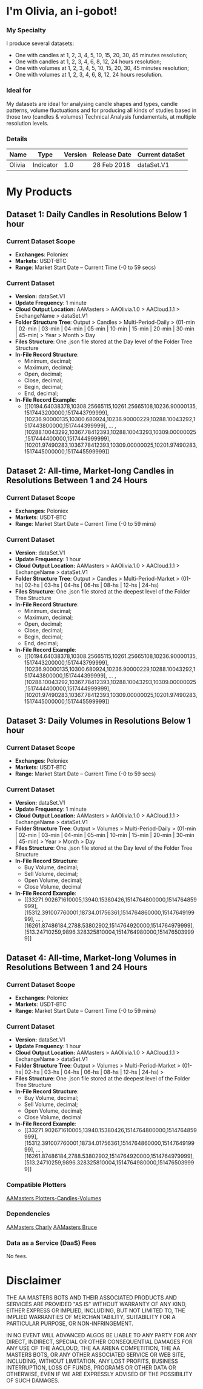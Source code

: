 # I'm Olivia, an i-gobot!

### My Specialty
I produce several datasets:
* One with candles at 1, 2, 3, 4, 5, 10, 15, 20, 30, 45 minutes resolution;
* One with candles at 1, 2, 3, 4, 6, 8, 12, 24 hours resolution;
* One with volumes at 1, 2, 3, 4, 5, 10, 15, 20, 30, 45 minutes resolution;
* One with volumes at 1, 2, 3, 4, 6, 8, 12, 24 hours resolution.

### Ideal for
My datasets are ideal for analysing candle shapes and types, candle patterns, volume fluctuations and for producing all kinds of studies based in those two (candles & volumes) Technical Analysis fundamentals, at multiple resolution levels.

### Details

| **Name** | **Type** | **Version** | **Release Date** | **Current dataSet** |
|----------|----------|----------|----------|----------|
| Olivia | Indicator | 1.0 | 28 Feb 2018 | dataSet.V1 |

# My Products

## Dataset 1: Daily Candles in Resolutions Below 1 hour

### Current Dataset Scope
* **Exchanges**: Poloniex
* **Markets**: USDT-BTC
* **Range**: Market Start Date – Current Time (-0 to 59 secs)

### Current Dataset
* **Version:** dataSet.V1
* **Update Frequency**: 1 minute
* **Cloud Output Location:** AAMasters > AAOlivia.1.0 > AACloud.1.1 > ExchangeName > dataSet.V1
* **Folder Structure Tree**: Output > Candles > Multi-Period-Daily > (01-min | 02-min | 03-min | 04-min | 05-min | 10-min | 15-min | 20-min | 30-min | 45-min) > Year > Month > Day
* **Files Structure**: One .json file stored at the Day level of the Folder Tree Structure
* **In-File Record Structure**:
  * Minimum, decimal;
  * Maximum, decimal;
  * Open, decimal;
  * Close, decimal;
  * Begin, decimal;
  * End, decimal;
* **In-File Record Example**: 
  * [[10194.64038378,10308.25665115,10261.25665108,10236.90000135,1517443200000,1517443799999],[10236.90000135,10300.680924,10236.90000229,10288.10043292,1517443800000,1517444399999], ... ,[10288.10043292,10367.78412393,10288.10043293,10309.00000025,1517444400000,1517444999999],[10201.97490283,10367.78412393,10309.00000025,10201.97490283,1517445000000,1517445599999]]

## Dataset 2: All-time, Market-long Candles in Resolutions Between 1 and 24 Hours

### Current Dataset Scope
* **Exchanges**: Poloniex
* **Markets**: USDT-BTC
* **Range**: Market Start Date – Current Time (-0 to 59 mins)

### Current Dataset
* **Version:** dataSet.V1
* **Update Frequency**: 1 hour
* **Cloud Output Location:** AAMasters > AAOlivia.1.0 > AACloud.1.1 > ExchangeName > dataSet.V1
* **Folder Structure Tree**: Output > Candles > Multi-Period-Market > (01-hs| 02-hs | 03-hs | 04-hs | 06-hs | 08-hs | 12-hs | 24-hs)
* **Files Structure**: One .json file stored at the deepest level of the Folder Tree Structure
* **In-File Record Structure**:
  * Minimum, decimal;
  * Maximum, decimal;
  * Open, decimal;
  * Close, decimal;
  * Begin, decimal;
  * End, decimal;
* **In-File Record Example**: 
  * [[10194.64038378,10308.25665115,10261.25665108,10236.90000135,1517443200000,1517443799999],[10236.90000135,10300.680924,10236.90000229,10288.10043292,1517443800000,1517444399999], ... ,[10288.10043292,10367.78412393,10288.10043293,10309.00000025,1517444400000,1517444999999],[10201.97490283,10367.78412393,10309.00000025,10201.97490283,1517445000000,1517445599999]]

## Dataset 3: Daily Volumes in Resolutions Below 1 hour

### Current Dataset Scope
* **Exchanges**: Poloniex
* **Markets**: USDT-BTC
* **Range**: Market Start Date – Current Time (-0 to 59 secs)

### Current Dataset
* **Version:** dataSet.V1
* **Update Frequency**: 1 minute
* **Cloud Output Location:** AAMasters > AAOlivia.1.0 > AACloud.1.1 > ExchangeName > dataSet.V1
* **Folder Structure Tree**: Output > Volumes > Multi-Period-Daily >  (01-min | 02-min | 03-min | 04-min | 05-min | 10-min | 15-min | 20-min | 30-min | 45-min) > Year > Month > Day
* **Files Structure**: One .json file stored at the Day level of the Folder Tree Structure
* **In-File Record Structure**:
  * Buy Volume, decimal;
  * Sell Volume, decimal;
  * Open Volume, decimal;
  * Close Volume, decimal
* **In-File Record Example**: 
  * [[33271.902671610005,13940.15380426,1514764800000,1514764859999],[15312.391007760001,18734.01756361,1514764860000,1514764919999], ... ,[16261.87486184,2788.53802902,1514764920000,1514764979999],[513.24710259,9896.328325810004,1514764980000,1514765039999]]

## Dataset 4: All-time, Market-long Volumes in Resolutions Between 1 and 24 Hours

### Current Dataset Scope
* **Exchanges**: Poloniex
* **Markets**: USDT-BTC
* **Range**: Market Start Date – Current Time (-0 to 59 mins)

### Current Dataset
* **Version:** dataSet.V1
* **Update Frequency**: 1 hour
* **Cloud Output Location:** AAMasters > AAOlivia.1.0 > AACloud.1.1 > ExchangeName > dataSet.V1
* **Folder Structure Tree**: Output > Volumes > Multi-Period-Market > (01-hs| 02-hs | 03-hs | 04-hs | 06-hs | 08-hs | 12-hs | 24-hs) >
* **Files Structure**: One .json file stored at the deepest level of the Folder Tree Structure
* **In-File Record Structure**:
  * Buy Volume, decimal;
  * Sell Volume, decimal;
  * Open Volume, decimal;
  * Close Volume, decimal
* **In-File Record Example**: 
  * [[33271.902671610005,13940.15380426,1514764800000,1514764859999],[15312.391007760001,18734.01756361,1514764860000,1514764919999], ... ,[16261.87486184,2788.53802902,1514764920000,1514764979999],[513.24710259,9896.328325810004,1514764980000,1514765039999]]

### Compatible Plotters
[AAMasters Plotters-Candles-Volumes](https://github.com/AAMasters/Plotters-Candles-Volumes)

### Dependencies
[AAMasters Charly](https://github.com/AAMasters/AACharly-Extraction-Bot)
[AAMasters Bruce](https://github.com/AAMasters/AABruce-Indicator-Bot)

### Data as a Service (DaaS) Fees
No fees.

# Disclaimer

THE AA MASTERS BOTS AND THEIR ASSOCIATED PRODUCTS AND SERVICES ARE PROVIDED "AS IS" WITHOUT WARRANTY OF ANY KIND, EITHER EXPRESS OR IMPLIED, INCLUDING, BUT NOT LIMITED TO, THE IMPLIED WARRANTIES OF MERCHANTABILITY, SUITABILITY FOR A PARTICULAR PURPOSE, OR NON-INFRINGEMENT.

IN NO EVENT WILL ADVANCED ALGOS BE LIABLE TO ANY PARTY FOR ANY DIRECT, INDIRECT, SPECIAL OR OTHER CONSEQUENTIAL DAMAGES FOR ANY USE OF THE AACLOUD, THE AA ARENA COMPETITION, THE AA MASTERS BOTS, OR ANY OTHER ASSOCIATED SERVICE OR WEB SITE, INCLUDING, WITHOUT LIMITATION, ANY LOST PROFITS, BUSINESS INTERRUPTION, LOSS OF FUNDS, PROGRAMS OR OTHER DATA OR OTHERWISE, EVEN IF WE ARE EXPRESSLY ADVISED OF THE POSSIBILITY OF SUCH DAMAGES.
